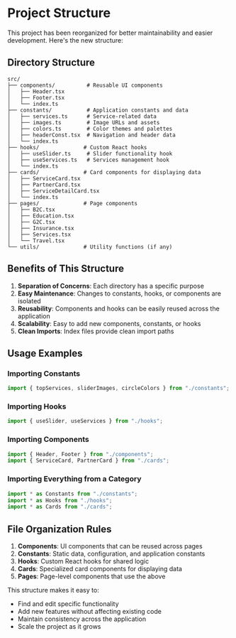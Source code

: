 # Project Structure

This project has been reorganized for better maintainability and easier development. Here's the new structure:

## Directory Structure

```
src/
├── components/          # Reusable UI components
│   ├── Header.tsx
│   ├── Footer.tsx
│   └── index.ts
├── constants/           # Application constants and data
│   ├── services.ts      # Service-related data
│   ├── images.ts        # Image URLs and assets
│   ├── colors.ts        # Color themes and palettes
│   ├── headerConst.tsx  # Navigation and header data
│   └── index.ts
├── hooks/              # Custom React hooks
│   ├── useSlider.ts     # Slider functionality hook
│   ├── useServices.ts   # Services management hook
│   └── index.ts
├── cards/              # Card components for displaying data
│   ├── ServiceCard.tsx
│   ├── PartnerCard.tsx
│   ├── ServiceDetailCard.tsx
│   └── index.ts
├── pages/              # Page components
│   ├── B2C.tsx
│   ├── Education.tsx
│   ├── G2C.tsx
│   ├── Insurance.tsx
│   ├── Services.tsx
│   └── Travel.tsx
└── utils/              # Utility functions (if any)
```

## Benefits of This Structure

1. **Separation of Concerns**: Each directory has a specific purpose
2. **Easy Maintenance**: Changes to constants, hooks, or components are isolated
3. **Reusability**: Components and hooks can be easily reused across the application
4. **Scalability**: Easy to add new components, constants, or hooks
5. **Clean Imports**: Index files provide clean import paths

## Usage Examples

### Importing Constants

```typescript
import { topServices, sliderImages, circleColors } from "./constants";
```

### Importing Hooks

```typescript
import { useSlider, useServices } from "./hooks";
```

### Importing Components

```typescript
import { Header, Footer } from "./components";
import { ServiceCard, PartnerCard } from "./cards";
```

### Importing Everything from a Category

```typescript
import * as Constants from "./constants";
import * as Hooks from "./hooks";
import * as Cards from "./cards";
```

## File Organization Rules

1. **Components**: UI components that can be reused across pages
2. **Constants**: Static data, configuration, and application constants
3. **Hooks**: Custom React hooks for shared logic
4. **Cards**: Specialized card components for displaying data
5. **Pages**: Page-level components that use the above

This structure makes it easy to:

- Find and edit specific functionality
- Add new features without affecting existing code
- Maintain consistency across the application
- Scale the project as it grows







